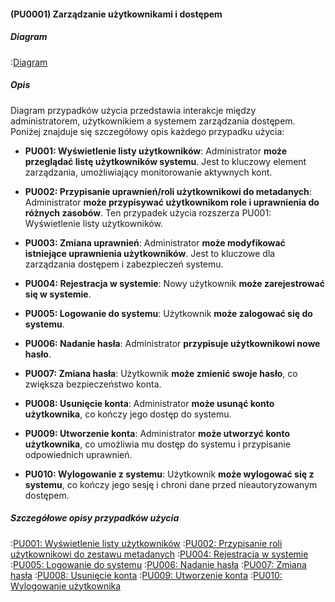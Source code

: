 #### (PU0001) Zarządzanie użytkownikami i dostępem

##### Diagram

:[Diagram](PU0001.puml)

##### Opis

Diagram przypadków użycia przedstawia interakcje między administratorem, użytkownikiem a systemem zarządzania dostępem. Poniżej znajduje się szczegółowy opis każdego przypadku użycia:

*   **PU001: Wyświetlenie listy użytkowników**: Administrator **może przeglądać listę użytkowników systemu**. Jest to kluczowy element zarządzania, umożliwiający monitorowanie aktywnych kont.

*   **PU002: Przypisanie uprawnień/roli użytkownikowi do metadanych**: Administrator **może przypisywać użytkownikom role i uprawnienia do różnych zasobów**. Ten przypadek użycia rozszerza PU001: Wyświetlenie listy użytkowników.

*   **PU003: Zmiana uprawnień**: Administrator **może modyfikować istniejące uprawnienia użytkowników**. Jest to kluczowe dla zarządzania dostępem i zabezpieczeń systemu.

*   **PU004: Rejestracja w systemie**: Nowy użytkownik **może zarejestrować się w systemie**.

*   **PU005: Logowanie do systemu**: Użytkownik **może zalogować się do systemu**.

*   **PU006: Nadanie hasła**: Administrator **przypisuje użytkownikowi nowe hasło**.

*   **PU007: Zmiana hasła**: Użytkownik **może zmienić swoje hasło**, co zwiększa bezpieczeństwo konta.

*   **PU008: Usunięcie konta**: Administrator **może usunąć konto użytkownika**, co kończy jego dostęp do systemu.

*   **PU009: Utworzenie konta**: Administrator **może utworzyć konto użytkownika**, co umożliwia mu dostęp do systemu i przypisanie odpowiednich uprawnień.
  
*   **PU010: Wylogowanie z systemu**: Użytkownik **może wylogować się z systemu**, co kończy jego sesję i chroni dane przed nieautoryzowanym dostępem.

##### Szczegółowe opisy przypadków użycia

:[PU001: Wyświetlenie listy użytkowników](przypadki/PU001_Wyswietlnenie_listy_uzytkownikow.md)
:[PU002: Przypisanie roli użytkownikowi do zestawu metadanych](przypadki/PU002_Przypisanie_roli_uzytkownikowi_do_zestawu_metadanych.md)
:[PU004: Rejestracja w systemie](przypadki/PU004_Rejestracja_w_systemie.md)
:[PU005: Logowanie do systemu](przypadki/PU005_Logowanie_do_systemu.md)
:[PU006: Nadanie hasła](przypadki/PU006_Nadanie_hasla.md)
:[PU007: Zmiana hasła](przypadki/PU007_Zmiana_hasla.md)
:[PU008: Usunięcie konta](przypadki/PU008_Usuniecie_konta.md)
:[PU009: Utworzenie konta](przypadki/PU009_Utworzenie_konta.md)
:[PU010: Wylogowanie użytkownika](przypadki/PU010_Wylogowanie_użytkownika.md)
